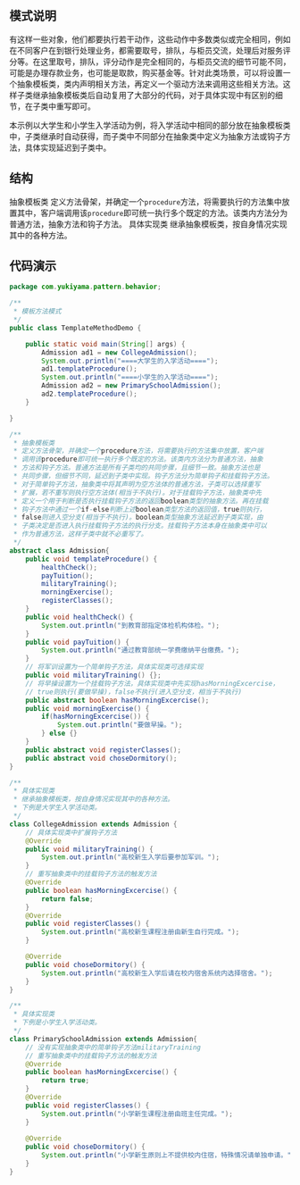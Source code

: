 ## 模式说明
有这样一些对象，他们都要执行若干动作，这些动作中多数类似或完全相同，例如在不同客户在到银行处理业务，都需要取号，排队，与柜员交流，处理后对服务评分等。在这里取号，排队，评分动作是完全相同的，与柜员交流的细节可能不同，可能是办理存款业务，也可能是取款，购买基金等。针对此类场景，可以将设置一个抽象模板类，类内声明相关方法，再定义一个驱动方法来调用这些相关方法。这样子类继承抽象模板类后自动复用了大部分的代码，对于具体实现中有区别的细节，在子类中重写即可。
​

本示例以大学生和小学生入学活动为例，将入学活动中相同的部分放在抽象模板类中，子类继承时自动获得，而子类中不同部分在抽象类中定义为抽象方法或钩子方法，具体实现延迟到子类中。
​

## 结构
抽象模板类
  定义方法骨架，并确定一个`procedure`方法，将需要执行的方法集中放置其中，客户端调用该`procedure`即可统一执行多个既定的方法。该类内方法分为普通方法，抽象方法和钩子方法。
具体实现类
  继承抽象模板类，按自身情况实现其中的各种方法。
​

## 代码演示
```java
package com.yukiyama.pattern.behavior;

/**
 * 模板方法模式
 */
public class TemplateMethodDemo {

    public static void main(String[] args) {
        Admission ad1 = new CollegeAdmission();
        System.out.println("====大学生的入学活动====");
        ad1.templateProcedure();
        System.out.println("====小学生的入学活动====");
        Admission ad2 = new PrimarySchoolAdmission();
        ad2.templateProcedure();
    }

}

/**
 * 抽象模板类
 * 定义方法骨架，并确定一个procedure方法，将需要执行的方法集中放置，客户端
 * 调用该procedure即可统一执行多个既定的方法。该类内方法分为普通方法，抽象
 * 方法和钩子方法。普通方法是所有子类均的共同步骤，且细节一致。抽象方法也是
 * 共同步骤，但细节不同，延迟到子类中实现。钩子方法分为简单钩子和挂载钩子方法。
 * 对于简单钩子方法，抽象类中将其声明为空方法体的普通方法，子类可以选择重写
 * 扩展，若不重写则执行空方法体(相当于不执行)。对于挂载钩子方法，抽象类中先
 * 定义一个用于判断是否执行挂载钩子方法的返回boolean类型的抽象方法。再在挂载
 * 钩子方法中通过一个if-else判断上述boolean类型方法的返回值，true则执行，
 * false则进入空分支(相当于不执行)。boolean类型抽象方法延迟到子类实现，由
 * 子类决定是否进入执行挂载钩子方法的执行分支。挂载钩子方法本身在抽象类中可以
 * 作为普通方法，这样子类中就不必重写了。
 */
abstract class Admission{
    public void templateProcedure() {
        healthCheck();
        payTuition();
        militaryTraining();
        morningExercise();
        registerClasses();
    }
    public void healthCheck() {
        System.out.println("到教育部指定体检机构体检。");
    }
    public void payTuition() {
        System.out.println("通过教育部统一学费缴纳平台缴费。");
    }
    // 将军训设置为一个简单钩子方法，具体实现类可选择实现
    public void militaryTraining() {};
    // 将早操设置为一个挂载钩子方法，具体实现类中先实现hasMorningExcercise，
    // true则执行(要做早操)，false不执行(进入空分支，相当于不执行)
    public abstract boolean hasMorningExcercise();
    public void morningExercise() {
        if(hasMorningExcercise()) {
            System.out.println("要做早操。");
        } else {}
    }
    public abstract void registerClasses();
    public abstract void choseDormitory();
}

/**
 * 具体实现类
 * 继承抽象模板类，按自身情况实现其中的各种方法。
 * 下例是大学生入学活动类。
 */
class CollegeAdmission extends Admission {
    // 具体实现类中扩展钩子方法
    @Override
    public void militaryTraining() {
        System.out.println("高校新生入学后要参加军训。");
    }
    // 重写抽象类中的挂载钩子方法的触发方法
    @Override
    public boolean hasMorningExcercise() {
        return false;
    }
    @Override
    public void registerClasses() {
        System.out.println("高校新生课程注册由新生自行完成。");
    }

    @Override
    public void choseDormitory() {
        System.out.println("高校新生入学后请在校内宿舍系统内选择宿舍。");
    }
}

/**
 * 具体实现类
 * 下例是小学生入学活动类。
 */
class PrimarySchoolAdmission extends Admission{
    // 没有实现抽象类中的简单钩子方法militaryTraining
    // 重写抽象类中的挂载钩子方法的触发方法
    @Override
    public boolean hasMorningExcercise() {
        return true;
    }
    @Override
    public void registerClasses() {
        System.out.println("小学新生课程注册由班主任完成。");
    }
    
    @Override
    public void choseDormitory() {
        System.out.println("小学新生原则上不提供校内住宿，特殊情况请单独申请。");
    }
}
```
